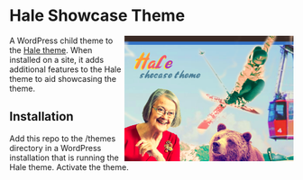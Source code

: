 # Hale Showcase Theme

<img align="right" width="300" src="https://github.com/ministryofjustice/hale-showcase/blob/main/screenshot.png">

A WordPress child theme to the [Hale theme](https://github.com/ministryofjustice/wp-hale). When installed on a site, it adds additional features to the Hale theme to aid showcasing the theme. 

## Installation

Add this repo to the /themes directory in a WordPress installation that is running the Hale theme. Activate the theme.
